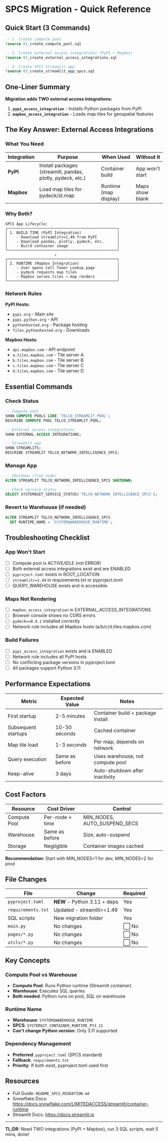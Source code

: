 # SPCS Migration - Quick Reference

##  Quick Start (3 Commands)

```sql
-- 1. Create compute pool
!source 01_create_compute_pool.sql

-- 2. Create external access integrations (PyPI + Mapbox)
!source 02_create_external_access_integrations.sql

-- 3. Create SPCS Streamlit app
!source 03_create_streamlit_app_spcs.sql
```

##  One-Liner Summary

**Migration adds TWO external access integrations:**
1. **`pypi_access_integration`** - Installs Python packages from PyPI
2. **`mapbox_access_integration`** - Loads map tiles for geospatial features

##  The Key Answer: External Access Integrations

### What You Need

| Integration | Purpose | When Used | Without It |
|-------------|---------|-----------|------------|
| **PyPI** | Install packages (streamlit, pandas, plotly, pydeck, etc.) | Container build |  App won't start |
| **Mapbox** | Load map tiles for pydeck/st.map | Runtime (map display) |  Maps show blank |

### Why Both?

```
SPCS App Lifecycle:
┌─────────────────────────────────────────────────┐
│ 1. BUILD TIME (PyPI Integration)                │
│    - Download streamlit>=1.49 from PyPI         │
│    - Download pandas, plotly, pydeck, etc.      │
│    - Build container image                      │
└─────────────────────────────────────────────────┘
                      ↓
┌─────────────────────────────────────────────────┐
│ 2. RUNTIME (Mapbox Integration)                 │
│    - User opens Cell Tower Lookup page          │
│    - pydeck requests map tiles                  │
│    - Mapbox serves tiles → map renders          │
└─────────────────────────────────────────────────┘
```

### Network Rules

**PyPI Hosts:**
- `pypi.org` - Main site
- `pypi.python.org` - API
- `pythonhosted.org` - Package hosting
- `files.pythonhosted.org` - Downloads

**Mapbox Hosts:**
- `api.mapbox.com` - API endpoint
- `a.tiles.mapbox.com` - Tile server A
- `b.tiles.mapbox.com` - Tile server B
- `c.tiles.mapbox.com` - Tile server C
- `d.tiles.mapbox.com` - Tile server D

##  Essential Commands

### Check Status
```sql
-- Compute pool
SHOW COMPUTE POOLS LIKE 'TELCO_STREAMLIT_POOL';
DESCRIBE COMPUTE POOL TELCO_STREAMLIT_POOL;

-- External access integrations
SHOW EXTERNAL ACCESS INTEGRATIONS;

-- Streamlit app
SHOW STREAMLITS;
DESCRIBE STREAMLIT TELCO_NETWORK_INTELLIGENCE_SPCS;
```

### Manage App
```sql
-- Shutdown (free node)
ALTER STREAMLIT TELCO_NETWORK_INTELLIGENCE_SPCS SHUTDOWN;

-- Check service status
SELECT SYSTEM$GET_SERVICE_STATUS('TELCO_NETWORK_INTELLIGENCE_SPCS');
```

### Revert to Warehouse (if needed)
```sql
ALTER STREAMLIT TELCO_NETWORK_INTELLIGENCE_SPCS
  SET RUNTIME_NAME = 'SYSTEM$WAREHOUSE_RUNTIME';
```

##  Troubleshooting Checklist

### App Won't Start
- [ ] Compute pool is ACTIVE/IDLE (not ERROR)
- [ ] Both external access integrations exist and are ENABLED
- [ ] `pyproject.toml` exists in ROOT_LOCATION
- [ ] `streamlit>=1.49` in requirements.txt or pyproject.toml
- [ ] QUERY_WAREHOUSE exists and is accessible

### Maps Not Rendering
- [ ] `mapbox_access_integration` in EXTERNAL_ACCESS_INTEGRATIONS
- [ ] Browser console shows no CORS errors
- [ ] `pydeck==0.9.1` installed correctly
- [ ] Network rule includes all Mapbox hosts (a/b/c/d.tiles.mapbox.com)

### Build Failures
- [ ] `pypi_access_integration` exists and is ENABLED
- [ ] Network rule includes all PyPI hosts
- [ ] No conflicting package versions in pyproject.toml
- [ ] All packages support Python 3.11

##  Performance Expectations

| Metric | Expected Value | Notes |
|--------|---------------|-------|
| First startup | 2-5 minutes | Container build + package install |
| Subsequent startups | 10-30 seconds | Cached container |
| Map tile load | 1-3 seconds | Per map, depends on network |
| Query execution | Same as before | Uses warehouse, not compute pool |
| Keep-alive | 3 days | Auto-shutdown after inactivity |

##  Cost Factors

| Resource | Cost Driver | Control |
|----------|-------------|---------|
| Compute Pool | Per-node × time | MIN_NODES, AUTO_SUSPEND_SECS |
| Warehouse | Same as before | Size, auto-suspend |
| Storage | Negligible | Container images cached |

**Recommendation:** Start with MIN_NODES=1 for dev, MIN_NODES=2 for prod

##  File Changes

| File | Change | Required |
|------|--------|----------|
| `pyproject.toml` | **NEW** - Python 3.11 + deps |  Yes |
| `requirements.txt` | Updated - streamlit>=1.49 |  Yes |
| SQL scripts | New migration folder |  Yes |
| `main.py` | No changes | ⬜ No |
| `pages/*.py` | No changes | ⬜ No |
| `utils/*.py` | No changes | ⬜ No |

##  Key Concepts

### Compute Pool vs Warehouse
- **Compute Pool**: Runs Python runtime (Streamlit container)
- **Warehouse**: Executes SQL queries
- **Both needed**: Python runs on pool, SQL on warehouse

### Runtime Name
- **Warehouse**: `SYSTEM$WAREHOUSE_RUNTIME`
- **SPCS**: `SYSTEM$ST_CONTAINER_RUNTIME_PY3_11`
- **Can't change Python version**: Only 3.11 supported

### Dependency Management
- **Preferred**: `pyproject.toml` (SPCS standard)
- **Fallback**: `requirements.txt`
- **Priority**: If both exist, pyproject.toml used first

##  Resources

- Full Guide: `README_SPCS_MIGRATION.md`
- Snowflake Docs: https://docs.snowflake.com/LIMITEDACCESS/streamlit/container-runtime
- Streamlit Docs: https://docs.streamlit.io

---

**TL;DR:** Need TWO integrations (PyPI + Mapbox), run 3 SQL scripts, wait 5 mins, done! 
